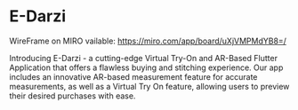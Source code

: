 # E-Darzi

WireFrame on MIRO vailable: https://miro.com/app/board/uXjVMPMdYB8=/

Introducing E-Darzi - a cutting-edge Virtual Try-On and AR-Based Flutter Application that offers a flawless buying and stitching experience. Our app includes an innovative AR-based measurement feature for accurate measurements, as well as a Virtual Try On feature, allowing users to preview their desired purchases with ease.
